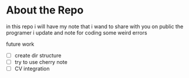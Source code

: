 # About the Repo

in this repo i will have my note that i wand to share with you on public
the programer i update
and note for coding some weird errors

future work

- [ ] create dir structure
- [ ] try to use cherry note
- [ ] CV integration
